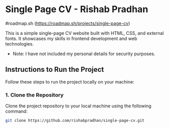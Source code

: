 # Single Page CV - Rishab Pradhan
#roadmap.sh
(https://roadmap.sh/projects/single-page-cv)

This is a simple single-page CV website built with HTML, CSS, and external fonts. It showcases my skills  in frontend development and web technologies.

* Note: I have not  included my personal details for security  purposes.

## Instructions to Run the Project

Follow these steps to run the project locally on your machine:

### 1. Clone the Repository
Clone the project repository to your local machine using the following command:

```bash
git clone https://github.com/rishabpradhan/single-page-cv.git

